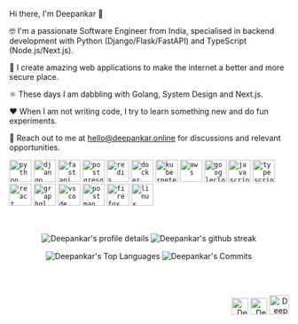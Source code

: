 Hi there, I'm Deepankar 👋

:nerd_face: I'm a passionate Software Engineer from India, specialised in backend development with Python (Django/Flask/FastAPI) and TypeScript (Node.js/Next.js).

🔐 I create amazing web applications to make the internet a better and more secure place. 

⚛️ These days I am dabbling with Golang, System Design and Next.js.

❤️ When I am not writing code, I try to learn something new and do fun experiments.

🤝 Reach out to me at hello@deepankar.online for discussions and relevant opportunities.


<code><img height="40" alt="python" src="https://cdn.jsdelivr.net/gh/devicons/devicon/icons/python/python-original.svg"></code>
<code><img height="40" alt="django" src="https://user-images.githubusercontent.com/29166153/177046460-2e2d8dfe-4521-4bc6-a349-3429e74fd2cc.svg"></code>
<code><img height="40" alt="fastapi" src="https://cdn.jsdelivr.net/gh/devicons/devicon/icons/fastapi/fastapi-original.svg"></code>
<code><img height="40" alt="postgresql" src="https://cdn.jsdelivr.net/gh/devicons/devicon/icons/postgresql/postgresql-plain-wordmark.svg"></code>
<code><img height="40" alt="redis" src="https://cdn.jsdelivr.net/gh/devicons/devicon/icons/redis/redis-plain-wordmark.svg"></code>
<code><img height="40" alt="docker" src="https://cdn.jsdelivr.net/gh/devicons/devicon/icons/docker/docker-original.svg"></code>
<code><img height="40" alt="kubernetes" src="https://cdn.jsdelivr.net/gh/devicons/devicon/icons/kubernetes/kubernetes-plain.svg"></code>
<code><img height="40" alt="aws" src="https://cdn.jsdelivr.net/gh/devicons/devicon/icons/amazonwebservices/amazonwebservices-plain-wordmark.svg"></code>
<code><img height="40" alt="googlecloud" src="https://cdn.jsdelivr.net/gh/devicons/devicon/icons/googlecloud/googlecloud-original.svg"></code>
<code><img height="40" alt="javascript" src="https://cdn.jsdelivr.net/gh/devicons/devicon/icons/javascript/javascript-original.svg"></code>
<code><img height="40" alt="typescript" src="https://cdn.jsdelivr.net/gh/devicons/devicon/icons/typescript/typescript-original.svg"></code>
<code><img height="40" alt="react" src="https://cdn.jsdelivr.net/gh/devicons/devicon/icons/react/react-original.svg"></code>
<code><img height="40" alt="graphql" src="https://cdn.jsdelivr.net/gh/devicons/devicon/icons/graphql/graphql-plain.svg"></code>
<code><img height="40" alt="vscode" src="https://cdn.jsdelivr.net/gh/devicons/devicon/icons/vscode/vscode-original.svg"></code>
<code><img height="40" alt="postman" src="https://cdn.jsdelivr.net/gh/devicons/devicon/icons/postman/postman-original.svg"></code>
<code><img height="40" alt="firefox" src="https://cdn.jsdelivr.net/gh/devicons/devicon/icons/firefox/firefox-original.svg"></code>
<code><img height="40" alt="linux" src="https://cdn.jsdelivr.net/gh/devicons/devicon/icons/linux/linux-original.svg"></code>

<br />

<p align="middle">
  <img align="center" width="auto" src="https://github-profile-summary-cards.vercel.app/api/cards/profile-details?username=cquark7&theme=radical" alt="Deepankar's profile details" />
  
<!--   <img align="center" src="https://github-readme-stats.vercel.app/api?username=cquark7&theme=radical&count_private=true&include_all_commits=true&show_icons=true&hide_border=true&custom_title=Stats" alt="Deepankar's github stats" /> -->
  
  <img align="center" src="https://github-readme-streak-stats.herokuapp.com/?user=cquark7&theme=radical&hide_border=true" alt="Deepankar's github streak" />
  
  <div align="middle">
  <img align="center" src="https://github-profile-summary-cards.vercel.app/api/cards/repos-per-language?username=cquark7&theme=radical" alt="Deepankar's Top Languages" />
  
  <img align="center" src="https://github-profile-summary-cards.vercel.app/api/cards/productive-time?username=cquark7&theme=radical&utcOffset=0" alt="Deepankar's Commits" />
</div>
</p>


<br />
<br />

<p align="right">
<a href="https://www.linkedin.com/in/deepankar-sharma/">
  <img alt="Deepankar Sharma | LinkedIn" width="30px" src="https://cdn.jsdelivr.net/gh/devicons/devicon/icons/linkedin/linkedin-original.svg" /></a>
 
 <a href="https://twitter.com/geeky_lad/">
  <img alt="Deepankar Sharma | Twitter" width="30px" src="https://cdn.jsdelivr.net/gh/devicons/devicon/icons/twitter/twitter-original.svg" /></a>

<a href="mailto:hi@deepankar.online">
  <img alt="Deepankar Sharma | Email" height="35px" src="https://user-images.githubusercontent.com/29166153/177058853-7d5d6f7a-7053-4b3b-bf15-a03044ff8620.png" /></a>
</p>


 
